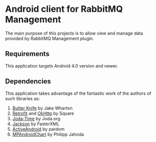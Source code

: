 # Android client for RabbitMQ Management

The main purpose of this projects is to allow view and manage data provided by RabbitMQ Management plugin.

## Requirements

This application targets Android 4.0 version and newer.

## Dependencies

This application takes advantage of the fantastic work of the authors of such libraries as:

1. [Butter Knife][1] by Jake Wharton
2. [Retrofit][2] and [OkHttp][3] by Square
4. [Joda-Time][3] by Joda.org
5. [Jackson][4] by FasterXML
6. [ActiveAndroid][5] by pardom
7. [MPAndroidChart][7] by Philipp Jahoda

[1]: https://github.com/JakeWharton/butterknife
[2]: https://github.com/square/retrofit
[3]: https://github.com/square/okhttp
[4]: https://github.com/JodaOrg/joda-time
[5]: https://github.com/FasterXML/jackson
[6]: https://github.com/pardom/ActiveAndroid
[7]: https://github.com/PhilJay/MPAndroidChart
